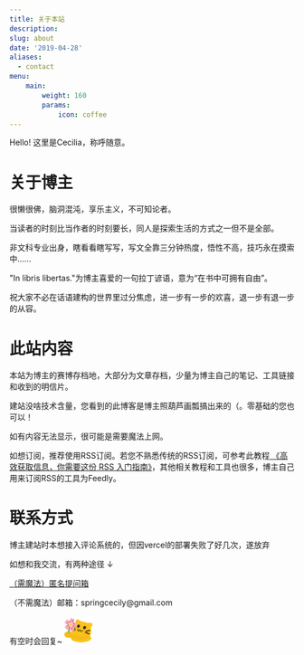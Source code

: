 ```yaml
---
title: 关于本站
description: 
slug: about
date: '2019-04-28'
aliases:
  - contact
menu:
    main: 
        weight: 160
        params:
            icon: coffee
---
```



Hello! 这里是Cecilia，称呼随意。


<h1>关于博主</h1>
</p>很懒很佛，脑洞混沌，享乐主义，不可知论者。</p>
<p>当读者的时刻比当作者的时刻要长，同人是探索生活的方式之一但不是全部。</p>
<p>非文科专业出身，瞎看看瞎写写，写文全靠三分钟热度，悟性不高，技巧永在摸索中......
<p>"In libris libertas."为博主喜爱的一句拉丁谚语，意为“在书中可拥有自由”。</p>
<p>祝大家不必在话语建构的世界里过分焦虑，进一步有一步的欢喜，退一步有退一步的从容。</p>


<h1>此站内容</h1>
<p>本站为博主的赛博存档地，大部分为文章存档，少量为博主自己的笔记、工具链接和收到的明信片。<p>
<p>建站没啥技术含量，您看到的此博客是博主照葫芦画瓢搞出来的（。零基础的您也可以！</p>
<p>如有内容无法显示，很可能是需要魔法上网。</p>
<p>如想订阅，推荐使用RSS订阅。若您不熟悉传统的RSS订阅，可参考此教程<a href="https://sspai.com/post/56391"target="_blank"> 《高效获取信息，你需要这份 RSS 入门指南》</a>，其他相关教程和工具也很多，博主自己用来订阅RSS的工具为Feedly。<p>

<h1>联系方式</h1>
<p>博主建站时本想接入评论系统的，但因vercel的部署失败了好几次，遂放弃<p>
<p>如想和我交流，有两种途径 ↓<p>
<p> <a href="https://peing.net/zh-CN/91e8000a0af399" target="_blank">（需魔法）匿名提问箱</a></p>
<p>（不需魔法）邮箱：springcecily@gmail.com<p>
<p>有空时会回复~ <img src="/images/blobcatflower.png" width=50px height=50px > </p>












  








